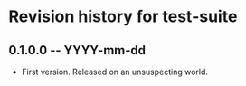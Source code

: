 # Revision history for test-suite

## 0.1.0.0 -- YYYY-mm-dd

* First version. Released on an unsuspecting world.
